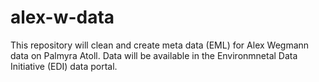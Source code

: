 # alex-w-data
This repository will clean and create meta data (EML) for Alex Wegmann data on Palmyra Atoll. Data will be available in the Environmnetal Data Initiative (EDI) data portal.
